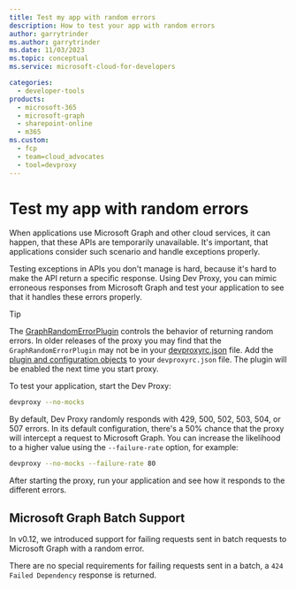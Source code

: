 ```yaml
---
title: Test my app with random errors
description: How to test your app with random errors
author: garrytrinder
ms.author: garrytrinder
ms.date: 11/03/2023
ms.topic: conceptual
ms.service: microsoft-cloud-for-developers

categories:
  - developer-tools
products:
  - microsoft-365
  - microsoft-graph
  - sharepoint-online
  - m365
ms.custom:
  - fcp
  - team=cloud_advocates
  - tool=devproxy
---
```


# Test my app with random errors

When applications use Microsoft Graph and other cloud services, it can happen, that these APIs are temporarily unavailable. It's important, that applications consider such scenario and handle exceptions properly.

Testing exceptions in APIs you don't manage is hard, because it's hard to make the API return a specific response. Using Dev Proxy, you can mimic erroneous responses from Microsoft Graph and test your application to see that it handles these errors properly.

> [!TIP]
> The [GraphRandomErrorPlugin](../technical-reference/GraphRandomErrorPlugin.md) controls the behavior of returning random errors. In older releases of the proxy you may find that the `GraphRandomErrorPlugin` may not be in your [devproxyrc.json](../technical-reference/devproxyrc.md) file. Add the [plugin and configuration objects](../technical-reference/GraphRandomErrorPlugin.md) to your `devproxyrc.json` file. The plugin will be enabled the next time you start proxy.

To test your application, start the Dev Proxy:

```sh
devproxy --no-mocks
```

By default, Dev Proxy randomly responds with 429, 500, 502, 503, 504, or 507 errors. In its default configuration, there's a 50% chance that the proxy will intercept a request to Microsoft Graph. You can increase the likelihood to a higher value using the `--failure-rate` option, for example:

```sh
devproxy --no-mocks --failure-rate 80
```

After starting the proxy, run your application and see how it responds to the different errors.

## Microsoft Graph Batch Support

In v0.12, we introduced support for failing requests sent in batch requests to Microsoft Graph with a random error.

There are no special requirements for failing requests sent in a batch, a `424 Failed Dependency` response is returned.
